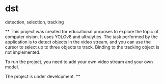 # dst
detection, selection, tracking



**
This project was created for educational purposes to explore the topic of computer vision. It uses YOLOv8 and ultralytics. The task performed by the application is to detect objects in the video stream, and you can use the cursor to select up to three objects to track. Binding to the tracking object is not implemented.

To run the project, you need to add your own video stream and your own model.

The project is under development.
**
